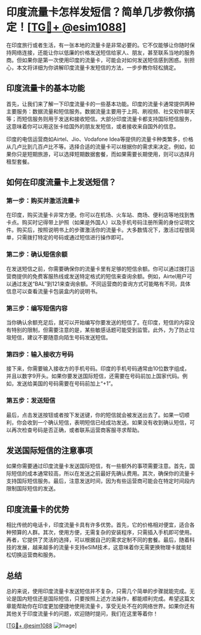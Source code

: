 # 印度流量卡怎样发短信？简单几步教你搞定！[[TG💪+ @esim1088](https://t.me/s/esim1088)]

在印度旅行或者生活，有一张本地的流量卡是非常必要的。它不仅能够让你随时保持网络连接，还能让你以低廉的价格发送短信给家人、朋友，甚至联系当地的服务商。但如果你是第一次使用印度的流量卡，可能会对如何发送短信感到困惑。别担心，本文将详细为你讲解印度流量卡发短信的方法，一步步教你轻松搞定。

## 印度流量卡的基本功能

首先，让我们来了解一下印度流量卡的一些基本功能。印度的流量卡通常提供两种主要服务：数据流量和短信服务。数据流量主要用于上网、刷视频、社交软件聊天等；而短信服务则用于发送和接收短信。大部分印度流量卡都支持国际短信服务，这意味着你可以用这张卡给国外的朋友发短信，或者接收来自国外的信息。

印度的电信运营商如Airtel、Jio、Vodafone Idea等提供的流量卡种类繁多，价格从几卢比到几百卢比不等。选择合适的流量卡可以根据你的需求来决定。例如，如果你只是短期旅游，可以选择短期数据套餐，而如果需要长期使用，则可以选择月租型套餐。

## 如何在印度流量卡上发送短信？

### 第一步：购买并激活流量卡

在印度，购买流量卡非常方便。你可以在机场、火车站、商场、便利店等地找到售卡点。购买时记得带上护照（如果是外国人）以及手机号码注册所需的身份证明文件。购买后，按照说明书上的步骤激活你的流量卡。大多数情况下，激活过程很简单，只需拨打特定的号码或通过短信进行操作即可。

### 第二步：确认短信余额

在发送短信之前，你需要确保你的流量卡里有足够的短信余额。你可以通过拨打运营商提供的免费客服热线或发送特定格式的短信来查询余额。例如，Airtel用户可以通过发送“BAL”到121来查询余额。不同运营商的查询方式可能略有不同，具体信息可以查看流量卡包装盒内的说明书。

### 第三步：编写短信内容

当你确认余额充足后，就可以开始编写你要发送的短信了。在印度，短信的内容没有特别的限制，但需要注意的是，某些敏感话题可能受到监管。此外，为了防止垃圾短信，建议不要随意向陌生号码发送短信。

### 第四步：输入接收方号码

接下来，你需要输入接收方的手机号码。印度的手机号码通常由10位数字组成，并且以数字9开头。如果你要发送国际短信，还需要在号码前加上国家代码。例如，发送给美国的号码需要在号码前加上“+1”。

### 第五步：发送短信

最后，点击发送按钮或者按下发送键，你的短信就会被发送出去了。如果一切顺利，你会收到一个确认短信，表明短信已经成功发送。如果没有收到确认短信，可以再次检查号码是否正确，或者联系运营商客服寻求帮助。

## 发送国际短信的注意事项

如果你需要通过印度流量卡发送国际短信，有一些额外的事项需要注意。首先，国际短信的成本通常较高，所以在发送之前最好先确认费用。其次，确保你的流量卡支持国际短信服务。最后，注意发送时间，因为有些运营商可能会在特定时间段内限制国际短信的发送。

## 印度流量卡的优势

相比传统的电话卡，印度流量卡具有许多优势。首先，它的价格相对便宜，适合各种预算的人群。其次，使用方便，无需复杂的安装程序，只需插入手机即可使用。再者，它提供了灵活的选择，可以根据自己的需求定制不同的套餐。最后，随着科技的发展，越来越多的流量卡支持eSIM技术，这意味着你无需更换物理卡就能轻松切换运营商和服务。

## 总结

总的来说，使用印度流量卡发送短信并不复杂，只需几个简单的步骤就能完成。无论是国内短信还是国际短信，只要按照上述方法操作，都能顺利完成。希望这篇文章能帮助你在印度更加便捷地使用流量卡，享受无处不在的网络世界。如果你还有其他关于印度流量卡的问题，欢迎随时提问，我们在这里等着你！

[[TG💪+ @esim1088](https://t.me/s/esim1088) ![Image](https://i.postimg.cc/4NQfJmqS/Snipaste-2025-05-13-00-14-12.png)]